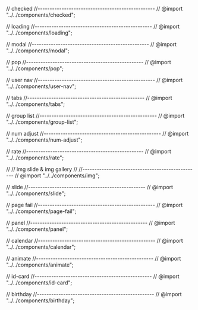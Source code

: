 // checked
//-------------------------------------------------
// @import "../../components/checked";

// loading
//-------------------------------------------------
// @import "../../components/loading";

// modal
//-------------------------------------------------
// @import "../../components/modal";

// pop
//-------------------------------------------------
// @import "../../components/pop";

// user nav
//-------------------------------------------------
// @import "../../components/user-nav";

// tabs
//-------------------------------------------------
// @import "../../components/tabs";

// group list
//-------------------------------------------------
// @import "../../components/group-list";



// num adjust
//-------------------------------------------------
// @import "../../components/num-adjust";

// rate
//-------------------------------------------------
// @import "../../components/rate";


// // img slide & img gallery
// //-------------------------------------------------
// @import "../../components/img";

// slide
//-------------------------------------------------
// @import "../../components/slide";

// page fail
//-------------------------------------------------
// @import "../../components/page-fail";



// panel
//-------------------------------------------------
// @import "../../components/panel";

// calendar
//-------------------------------------------------
// @import "../../components/calendar";

// animate
//-------------------------------------------------
// @import "../../components/animate";

// id-card
//-------------------------------------------------
// @import "../../components/id-card";

// birthday
//-------------------------------------------------
// @import "../../components/birthday";

